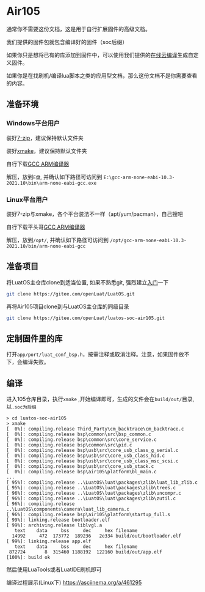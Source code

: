 # Air105

通常你不需要这份文档，这是用于自行扩展固件的高级文档。

我们提供的固件包就包含编译好的固件（soc后缀）

如果你只是想将已有的库添加到固件中，可以使用我们提供的[在线云编译](Cloud_compilation.md)生成自定义固件。

如果你是在找刷机/编译lua脚本之类的应用型文档，那么这份文档不是你需要查看的内容。

## 准备环境

### Windows平台用户

装好[7-zip](https://www.7-zip.org/)，建议保持默认文件夹

装好[xmake](https://github.com/xmake-io/xmake/releases)，建议保持默认文件夹

自行下载[GCC ARM编译器](https://developer.arm.com/tools-and-software/open-source-software/developer-tools/gnu-toolchain/gnu-rm/downloads)

解压，放到`E盘`, 并确认如下路径可访问到 `E:\gcc-arm-none-eabi-10.3-2021.10\bin\arm-none-eabi-gcc.exe`

### Linux平台用户

装好7-zip与xmake，各个平台装法不一样（apt/yum/pacman），自己搜吧

自行下载平头哥[GCC ARM编译器](https://developer.arm.com/tools-and-software/open-source-software/developer-tools/gnu-toolchain/gnu-rm/downloads)

解压，放到`/opt/`, 并确认如下路径可访问到 `/opt/gcc-arm-none-eabi-10.3-2021.10/bin/arm-none-eabi-gcc`

## 准备项目

将LuatOS主仓库clone到适当位置, 如果不熟悉git, 强烈建立[入门](https://www.jianshu.com/p/db3396474b96)一下

```sh
git clone https://gitee.com/openLuat/LuatOS.git
```

再将Air105项目clone到与LuatOS主仓库的同级目录

```sh
git clone https://gitee.com/openLuat/luatos-soc-air105.git
```

## 定制固件里的库

打开`app/port/luat_conf_bsp.h`，按需注释或取消注释。注意，如果固件放不下，会编译失败。

## 编译

进入105仓库目录，执行`xmake` ,开始编译即可，生成的文件会在`build/out/`目录, 以`.soc为后缀`

```log
> cd luatos-soc-air105
> xmake
[  0%]: compiling.release Third_Party\cm_backtrace\cm_backtrace.c
[  0%]: compiling.release bsp\common\src\bsp_common.c  
[  0%]: compiling.release bsp\common\src\core_service.c
[  0%]: compiling.release bsp\common\src\pid.c
[  0%]: compiling.release bsp\usb\src\core_usb_class_g_serial.c
[  0%]: compiling.release bsp\usb\src\core_usb_class_hid.c     
[  0%]: compiling.release bsp\usb\src\core_usb_class_msc_scsi.c
[  0%]: compiling.release bsp\usb\src\core_usb_stack.c 
[  0%]: compiling.release bsp\air105\platform\bl_main.c
...
[ 95%]: compiling.release ..\LuatOS\luat\packages\zlib\luat_lib_zlib.c
[ 95%]: compiling.release ..\LuatOS\luat\packages\zlib\trees.c
[ 96%]: compiling.release ..\LuatOS\luat\packages\zlib\uncompr.c
[ 96%]: compiling.release ..\LuatOS\luat\packages\zlib\zutil.c
[ 96%]: compiling.release ..\LuatOS\components\camera\luat_lib_camera.c
[ 96%]: compiling.release bsp\air105\platform\startup_full.s
[ 99%]: linking.release bootloader.elf
[ 99%]: archiving.release liblvgl.a
   text    data     bss     dec     hex filename
  14992     472  173772  189236   2e334 build/out/bootloader.elf
[ 99%]: linking.release app.elf
   text    data     bss     dec     hex filename
 872724       8  315460 1188192  122160 build/out/app.elf
[100%]: build ok
```

然后使用LuaTools或者LuatIDE刷机即可

编译过程展示(Linux下) https://asciinema.org/a/461295
